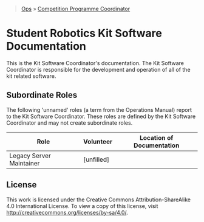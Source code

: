 > [Ops](https://bitbucket.org/srobo/ops-manual/wiki/Home) » [Competition Programme Coordinator](https://bitbucket.org/rspanton/sr-comp-programme/wiki/Home)

# Student Robotics Kit Software Documentation

This is the Kit Software Coordinator's documentation. The Kit Software Coordinator is responsible for the development and operation of all of the kit related software.

## Subordinate Roles

The following 'unnamed' roles (a term from the Operations Manual) report to the Kit Software Coordinator. These roles are defined by the Kit Software Coordinator and may not create subordinate roles.

Role  |   Volunteer   |   Location of Documentation
------|---------------|----------------------------
Legacy Server Maintainer | [unfilled]

## License
This work is licensed under the Creative Commons Attribution-ShareAlike 4.0 International License. To view a copy of this license, visit http://creativecommons.org/licenses/by-sa/4.0/.